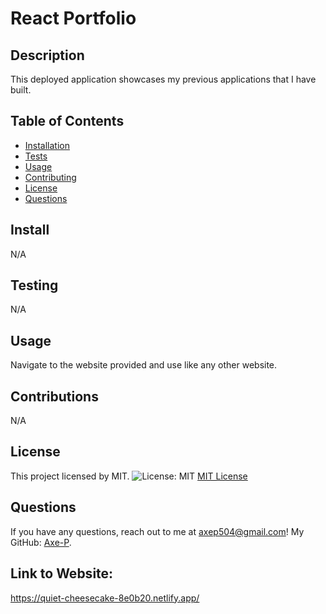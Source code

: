 # React Portfolio

## Description
This deployed application showcases my previous applications that I have built.

## Table of Contents
- [Installation](#install)
- [Tests](#test)
- [Usage](#usage)
- [Contributing](#contributions)
- [License](#license)
- [Questions](#questions)

## Install
N/A

## Testing
N/A

## Usage
Navigate to the website provided and use like any other website.

## Contributions
N/A

## License
This project licensed by MIT.
![License: MIT](https://img.shields.io/badge/License-MIT-yellow.svg)
[MIT License](https://opensource.org/licenses/MIT)


## Questions
If you have any questions, reach out to me at [axep504@gmail.com](mailto:axep504@gmail.com)! My GitHub: [Axe-P](https://github.com/Axe-P).

## Link to Website:
https://quiet-cheesecake-8e0b20.netlify.app/
